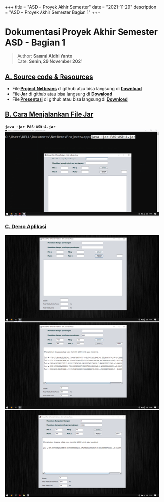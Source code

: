 +++
title = "ASD ~ Proyek Akhir Semester"
date = "2021-11-29"
description = "ASD ~ Proyek Akhir Semester Bagian 1"
+++

# Dokumentasi Proyek Akhir Semester ASD - Bagian 1

> Author: **Sammi Aldhi Yanto**\
> Date: **Senin, 29 November 2021**

## [A. Source code & Resources]() 
- File [**Project Netbeans**](https://github.com/SemmiDev/Closest-Pair-Points/tree/main/PAS-ASD-1) di github atau bisa langsung di [**Download**](/assets/asd/PAS-ASD-1.zip)
- File [**Jar**](https://github.com/SemmiDev/Closest-Pair-Points/blob/main/PAS-ASD-4.jar) di github atau bisa langsung di [**Download**](/assets/asd/PAS-ASD-4.jar)
- File [**Presentasi**](https://github.com/SemmiDev/Closest-Pair-Points/blob/main/PAS-ASD-4-PPT.pdf) di github atau bisa langsung di [**Download**](/assets/asd/PAS-ASD-4-PPT.pdf)

## [B. Cara Menjalankan File Jar]()
**`java -jar PAS-ASD-4.jar`**
![how to run](/assets/asd/0.png)

### [C. Demo Aplikasi]()
![demo 1](/assets/asd/1.png)
![demo 2](/assets/asd/2.png)
![demo 3](/assets/asd/3.png)

